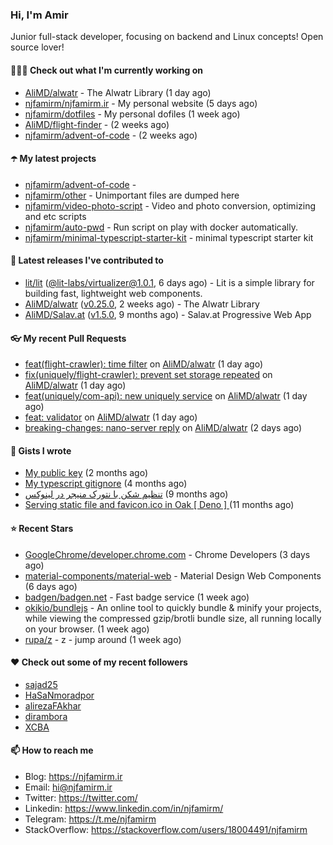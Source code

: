 ### Hi, I'm Amir

Junior full-stack developer, focusing on backend and Linux concepts!
Open source lover!

#### 👨🏻‍💻 Check out what I'm currently working on

- [AliMD/alwatr](https://github.com/AliMD/alwatr) - The Alwatr Library (1 day ago)
- [njfamirm/njfamirm.ir](https://github.com/njfamirm/njfamirm.ir) - My personal website (5 days ago)
- [njfamirm/dotfiles](https://github.com/njfamirm/dotfiles) - My personal dofiles (1 week ago)
- [AliMD/flight-finder](https://github.com/AliMD/flight-finder) -  (2 weeks ago)
- [njfamirm/advent-of-code](https://github.com/njfamirm/advent-of-code) -  (2 weeks ago)

#### ☂️ My latest projects

- [njfamirm/advent-of-code](https://github.com/njfamirm/advent-of-code) - 
- [njfamirm/other](https://github.com/njfamirm/other) - Unimportant files are dumped here
- [njfamirm/video-photo-script](https://github.com/njfamirm/video-photo-script) - Video and photo conversion, optimizing and etc scripts
- [njfamirm/auto-pwd](https://github.com/njfamirm/auto-pwd) - Run script on play with docker automatically.
- [njfamirm/minimal-typescript-starter-kit](https://github.com/njfamirm/minimal-typescript-starter-kit) - minimal typescript starter kit

#### 🎉 Latest releases I've contributed to

- [lit/lit](https://github.com/lit/lit) ([@lit-labs/virtualizer@1.0.1](https://github.com/lit/lit/releases/tag/%40lit-labs/virtualizer%401.0.1), 6 days ago) - Lit is a simple library for building fast, lightweight web components.
- [AliMD/alwatr](https://github.com/AliMD/alwatr) ([v0.25.0](https://github.com/AliMD/alwatr/releases/tag/v0.25.0), 2 weeks ago) - The Alwatr Library
- [AliMD/Salav.at](https://github.com/AliMD/Salav.at) ([v1.5.0](https://github.com/AliMD/Salav.at/releases/tag/v1.5.0), 9 months ago) - Salav.at Progressive Web App

#### 👓 My recent Pull Requests

- [feat(flight-crawler): time filter](https://github.com/AliMD/alwatr/pull/538) on [AliMD/alwatr](https://github.com/AliMD/alwatr) (1 day ago)
- [fix(uniquely/flight-crawler): prevent set storage repeated](https://github.com/AliMD/alwatr/pull/536) on [AliMD/alwatr](https://github.com/AliMD/alwatr) (1 day ago)
- [feat(uniquely/com-api): new uniquely service](https://github.com/AliMD/alwatr/pull/535) on [AliMD/alwatr](https://github.com/AliMD/alwatr) (1 day ago)
- [feat: validator](https://github.com/AliMD/alwatr/pull/534) on [AliMD/alwatr](https://github.com/AliMD/alwatr) (1 day ago)
- [breaking-changes: nano-server reply](https://github.com/AliMD/alwatr/pull/532) on [AliMD/alwatr](https://github.com/AliMD/alwatr) (2 days ago)

#### 📓 Gists I wrote

- [My public key](https://gist.github.com/879f720c9ca74a0934ce571b7285ed34) (2 months ago)
- [My typescript gitignore](https://gist.github.com/6a40b1912daab3f91a02a7b53f3f76c3) (4 months ago)
- [تنظیم شکن با نتورک منیجر در لینوکس](https://gist.github.com/cc40c344e89bdcdf77085cbf1fc05162) (9 months ago)
- [Serving static file and favicon.ico in Oak [ Deno ] ](https://gist.github.com/9bcaca2b6a672e729c099193b4aafe9f) (11 months ago)

#### ⭐ Recent Stars

- [GoogleChrome/developer.chrome.com](https://github.com/GoogleChrome/developer.chrome.com) - Chrome Developers (3 days ago)
- [material-components/material-web](https://github.com/material-components/material-web) - Material Design Web Components (6 days ago)
- [badgen/badgen.net](https://github.com/badgen/badgen.net) - Fast badge service (1 week ago)
- [okikio/bundlejs](https://github.com/okikio/bundlejs) - An online tool to quickly bundle &amp; minify your projects, while viewing the compressed gzip/brotli bundle size, all running locally on your browser. (1 week ago)
- [rupa/z](https://github.com/rupa/z) - z - jump around (1 week ago)

#### ♥️ Check out some of my recent followers

- [sajad25](https://github.com/sajad25)
- [HaSaNmoradpor](https://github.com/HaSaNmoradpor)
- [alirezaFAkhar](https://github.com/alirezaFAkhar)
- [dirambora](https://github.com/dirambora)
- [XCBA](https://github.com/XCBA)

#### 📫 How to reach me

- Blog: https://njfamirm.ir
- Email: hi@njfamirm.ir
- Twitter: https://twitter.com/
- Linkedin: https://www.linkedin.com/in/njfamirm/
- Telegram: https://t.me/njfamirm
- StackOverflow: https://stackoverflow.com/users/18004491/njfamirm
